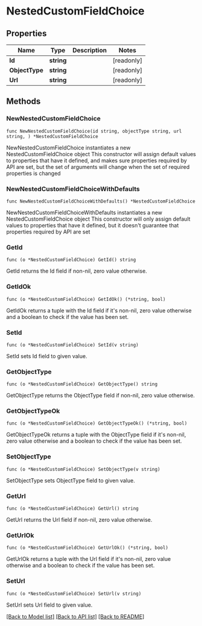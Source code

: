 # NestedCustomFieldChoice

## Properties

Name | Type | Description | Notes
------------ | ------------- | ------------- | -------------
**Id** | **string** |  | [readonly] 
**ObjectType** | **string** |  | [readonly] 
**Url** | **string** |  | [readonly] 

## Methods

### NewNestedCustomFieldChoice

`func NewNestedCustomFieldChoice(id string, objectType string, url string, ) *NestedCustomFieldChoice`

NewNestedCustomFieldChoice instantiates a new NestedCustomFieldChoice object
This constructor will assign default values to properties that have it defined,
and makes sure properties required by API are set, but the set of arguments
will change when the set of required properties is changed

### NewNestedCustomFieldChoiceWithDefaults

`func NewNestedCustomFieldChoiceWithDefaults() *NestedCustomFieldChoice`

NewNestedCustomFieldChoiceWithDefaults instantiates a new NestedCustomFieldChoice object
This constructor will only assign default values to properties that have it defined,
but it doesn't guarantee that properties required by API are set

### GetId

`func (o *NestedCustomFieldChoice) GetId() string`

GetId returns the Id field if non-nil, zero value otherwise.

### GetIdOk

`func (o *NestedCustomFieldChoice) GetIdOk() (*string, bool)`

GetIdOk returns a tuple with the Id field if it's non-nil, zero value otherwise
and a boolean to check if the value has been set.

### SetId

`func (o *NestedCustomFieldChoice) SetId(v string)`

SetId sets Id field to given value.


### GetObjectType

`func (o *NestedCustomFieldChoice) GetObjectType() string`

GetObjectType returns the ObjectType field if non-nil, zero value otherwise.

### GetObjectTypeOk

`func (o *NestedCustomFieldChoice) GetObjectTypeOk() (*string, bool)`

GetObjectTypeOk returns a tuple with the ObjectType field if it's non-nil, zero value otherwise
and a boolean to check if the value has been set.

### SetObjectType

`func (o *NestedCustomFieldChoice) SetObjectType(v string)`

SetObjectType sets ObjectType field to given value.


### GetUrl

`func (o *NestedCustomFieldChoice) GetUrl() string`

GetUrl returns the Url field if non-nil, zero value otherwise.

### GetUrlOk

`func (o *NestedCustomFieldChoice) GetUrlOk() (*string, bool)`

GetUrlOk returns a tuple with the Url field if it's non-nil, zero value otherwise
and a boolean to check if the value has been set.

### SetUrl

`func (o *NestedCustomFieldChoice) SetUrl(v string)`

SetUrl sets Url field to given value.



[[Back to Model list]](../README.md#documentation-for-models) [[Back to API list]](../README.md#documentation-for-api-endpoints) [[Back to README]](../README.md)


